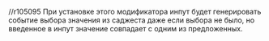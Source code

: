 //r105095
При установке этого модификатора инпут будет генерировать событие выбора
значения из саджеста даже если выбора не было, но введенное в инпут значение
совпадает с одним из предложенных. 
